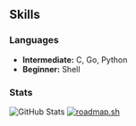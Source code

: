 ## Skills

### Languages
- **Intermediate:** C, Go, Python
- **Beginner:** Shell

### Stats

![GitHub Stats](https://github-readme-stats.vercel.app/api?username=kurth4cker&show_icons=true&theme=dark)
[![roadmap.sh](https://roadmap.sh/card/wide/67635d7a8fe51199da0f549c?variant=dark&roadmaps=golang%2Cpython%2Clinux%2Cdevops)](https://roadmap.sh)
